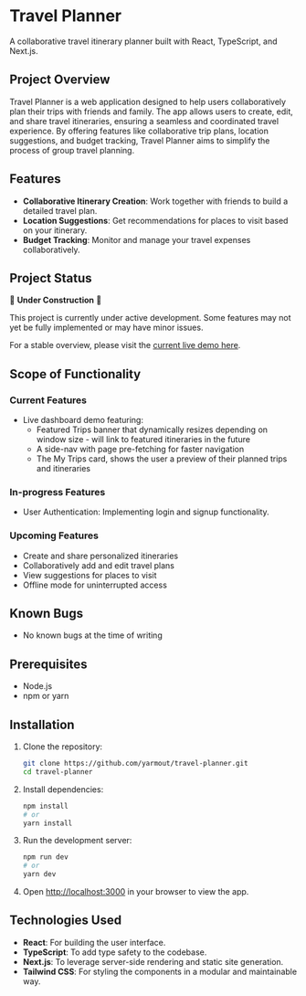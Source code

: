 # Travel Planner

A collaborative travel itinerary planner built with React, TypeScript, and Next.js.

## Project Overview

Travel Planner is a web application designed to help users collaboratively plan their trips with friends and family. The app allows users to create, edit, and share travel itineraries, ensuring a seamless and coordinated travel experience. By offering features like collaborative trip plans, location suggestions, and budget tracking, Travel Planner aims to simplify the process of group travel planning.

## Features

- **Collaborative Itinerary Creation**: Work together with friends to build a detailed travel plan.
- **Location Suggestions**: Get recommendations for places to visit based on your itinerary.
- **Budget Tracking**: Monitor and manage your travel expenses collaboratively.


## Project Status

🚧 **Under Construction** 🚧

This project is currently under active development. Some features may not yet be fully implemented or may have minor issues. 

For a stable overview, please visit the [current live demo here](https://travel-planner-seven-taupe.vercel.app/dashboard).



## Scope of Functionality

### Current Features

- Live dashboard demo featuring:
    - Featured Trips banner that dynamically resizes depending on window size - will link to featured itineraries in the future
    - A side-nav with page pre-fetching for faster navigation
    - The My Trips card, shows the user a preview of their planned trips and itineraries

### In-progress Features

- User Authentication: Implementing login and signup functionality.

### Upcoming Features

- Create and share personalized itineraries
- Collaboratively add and edit travel plans
- View suggestions for places to visit
- Offline mode for uninterrupted access

## Known Bugs

- No known bugs at the time of writing

## Prerequisites

- Node.js
- npm or yarn

## Installation

1. Clone the repository:
    ```bash
    git clone https://github.com/yarmout/travel-planner.git
    cd travel-planner
    ```

2. Install dependencies:
    ```bash
    npm install
    # or
    yarn install
    ```

3. Run the development server:
    ```bash
    npm run dev
    # or
    yarn dev
    ```

4. Open [http://localhost:3000](http://localhost:3000) in your browser to view the app.


## Technologies Used

- **React**: For building the user interface.
- **TypeScript**: To add type safety to the codebase.
- **Next.js**: To leverage server-side rendering and static site generation.
- **Tailwind CSS**: For styling the components in a modular and maintainable way.
